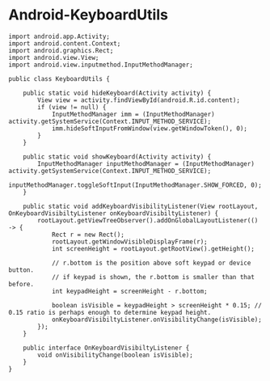   # Android-KeyboardUtils

    import android.app.Activity;
    import android.content.Context;
    import android.graphics.Rect;
    import android.view.View;
    import android.view.inputmethod.InputMethodManager;

    public class KeyboardUtils {

        public static void hideKeyboard(Activity activity) {
            View view = activity.findViewById(android.R.id.content);
            if (view != null) {
                InputMethodManager imm = (InputMethodManager) activity.getSystemService(Context.INPUT_METHOD_SERVICE);
                imm.hideSoftInputFromWindow(view.getWindowToken(), 0);
            }
        }

        public static void showKeyboard(Activity activity) {
            InputMethodManager inputMethodManager = (InputMethodManager) activity.getSystemService(Context.INPUT_METHOD_SERVICE);
            inputMethodManager.toggleSoftInput(InputMethodManager.SHOW_FORCED, 0);
        }

        public static void addKeyboardVisibilityListener(View rootLayout, OnKeyboardVisibiltyListener onKeyboardVisibiltyListener) {
            rootLayout.getViewTreeObserver().addOnGlobalLayoutListener(() -> {
                Rect r = new Rect();
                rootLayout.getWindowVisibleDisplayFrame(r);
                int screenHeight = rootLayout.getRootView().getHeight();

                // r.bottom is the position above soft keypad or device button.
                // if keypad is shown, the r.bottom is smaller than that before.
                int keypadHeight = screenHeight - r.bottom;

                boolean isVisible = keypadHeight > screenHeight * 0.15; // 0.15 ratio is perhaps enough to determine keypad height.
                onKeyboardVisibiltyListener.onVisibilityChange(isVisible);
            });
        }

        public interface OnKeyboardVisibiltyListener {
            void onVisibilityChange(boolean isVisible);
        }
    }
